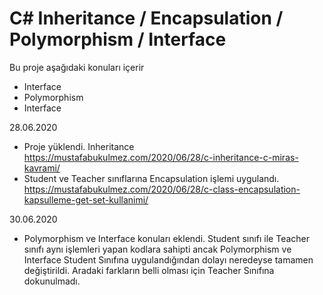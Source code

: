 # C# Inheritance / Encapsulation / Polymorphism / Interface
Bu proje aşağıdaki konuları içerir
* Interface
* Polymorphism
* Interface

28.06.2020
* Proje yüklendi. Inheritance 
https://mustafabukulmez.com/2020/06/28/c-inheritance-c-miras-kavrami/
* Student ve Teacher sınıflarına Encapsulation işlemi uygulandı. 
https://mustafabukulmez.com/2020/06/28/c-class-encapsulation-kapsulleme-get-set-kullanimi/



30.06.2020
* Polymorphism ve Interface konuları eklendi. Student sınıfı ile Teacher sınıfı aynı işlemleri yapan kodlara sahipti ancak Polymorphism ve Interface Student Sınıfına uygulandığından dolayı neredeyse tamamen değiştirildi. Aradaki farkların belli olması için Teacher Sınıfına dokunulmadı.
